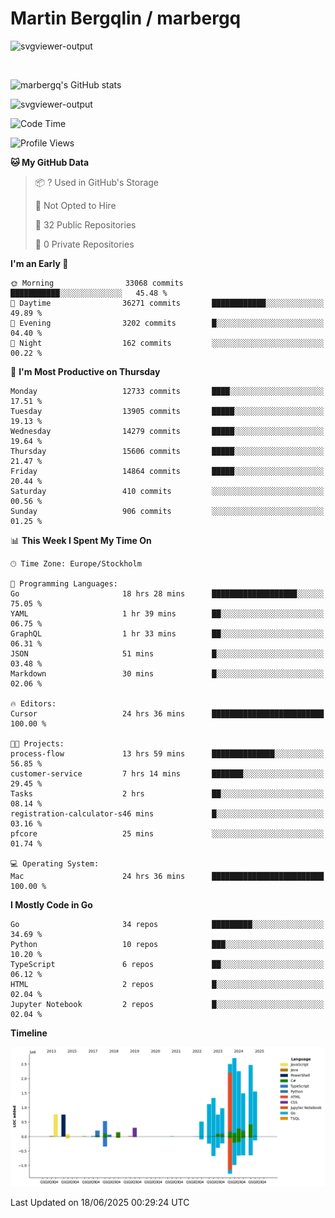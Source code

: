 # Martin Bergqlin / marbergq

![svgviewer-output](https://user-images.githubusercontent.com/2405410/206014777-22d41ecb-c24f-421d-b7d9-bba2cb5bb0de.svg)

<br>

<!--- [![Martin's Week](https://github-readme-stats.vercel.app/api/wakatime?username=marbergq&theme=dark)](https://github.com/anuraghazra/github-readme-stats) -->

![marbergq's GitHub stats](https://github-readme-stats.vercel.app/api?username=marbergq&count_private=true&show_icons=true)

![svgviewer-output](https://wakatime.com/badge/user/3f0a2069-6683-4e19-9a4a-7d21ea815067.svg)

<!--START_SECTION:waka-->
![Code Time](http://img.shields.io/badge/Code%20Time-5%2C177%20hrs%2052%20mins-blue)

![Profile Views](http://img.shields.io/badge/Profile%20Views-0-blue)

**🐱 My GitHub Data** 

> 📦 ? Used in GitHub's Storage 
 > 
> 🚫 Not Opted to Hire
 > 
> 📜 32 Public Repositories 
 > 
> 🔑 0 Private Repositories 
 > 
**I'm an Early 🐤** 

```text
🌞 Morning                33068 commits       ███████████░░░░░░░░░░░░░░   45.48 % 
🌆 Daytime                36271 commits       ████████████░░░░░░░░░░░░░   49.89 % 
🌃 Evening                3202 commits        █░░░░░░░░░░░░░░░░░░░░░░░░   04.40 % 
🌙 Night                  162 commits         ░░░░░░░░░░░░░░░░░░░░░░░░░   00.22 % 
```
📅 **I'm Most Productive on Thursday** 

```text
Monday                   12733 commits       ████░░░░░░░░░░░░░░░░░░░░░   17.51 % 
Tuesday                  13905 commits       █████░░░░░░░░░░░░░░░░░░░░   19.13 % 
Wednesday                14279 commits       █████░░░░░░░░░░░░░░░░░░░░   19.64 % 
Thursday                 15606 commits       █████░░░░░░░░░░░░░░░░░░░░   21.47 % 
Friday                   14864 commits       █████░░░░░░░░░░░░░░░░░░░░   20.44 % 
Saturday                 410 commits         ░░░░░░░░░░░░░░░░░░░░░░░░░   00.56 % 
Sunday                   906 commits         ░░░░░░░░░░░░░░░░░░░░░░░░░   01.25 % 
```


📊 **This Week I Spent My Time On** 

```text
🕑︎ Time Zone: Europe/Stockholm

💬 Programming Languages: 
Go                       18 hrs 28 mins      ███████████████████░░░░░░   75.05 % 
YAML                     1 hr 39 mins        ██░░░░░░░░░░░░░░░░░░░░░░░   06.75 % 
GraphQL                  1 hr 33 mins        ██░░░░░░░░░░░░░░░░░░░░░░░   06.31 % 
JSON                     51 mins             █░░░░░░░░░░░░░░░░░░░░░░░░   03.48 % 
Markdown                 30 mins             █░░░░░░░░░░░░░░░░░░░░░░░░   02.06 % 

🔥 Editors: 
Cursor                   24 hrs 36 mins      █████████████████████████   100.00 % 

🐱‍💻 Projects: 
process-flow             13 hrs 59 mins      ██████████████░░░░░░░░░░░   56.85 % 
customer-service         7 hrs 14 mins       ███████░░░░░░░░░░░░░░░░░░   29.45 % 
Tasks                    2 hrs               ██░░░░░░░░░░░░░░░░░░░░░░░   08.14 % 
registration-calculator-s46 mins             █░░░░░░░░░░░░░░░░░░░░░░░░   03.16 % 
pfcore                   25 mins             ░░░░░░░░░░░░░░░░░░░░░░░░░   01.74 % 

💻 Operating System: 
Mac                      24 hrs 36 mins      █████████████████████████   100.00 % 
```

**I Mostly Code in Go** 

```text
Go                       34 repos            █████████░░░░░░░░░░░░░░░░   34.69 % 
Python                   10 repos            ███░░░░░░░░░░░░░░░░░░░░░░   10.20 % 
TypeScript               6 repos             ██░░░░░░░░░░░░░░░░░░░░░░░   06.12 % 
HTML                     2 repos             █░░░░░░░░░░░░░░░░░░░░░░░░   02.04 % 
Jupyter Notebook         2 repos             █░░░░░░░░░░░░░░░░░░░░░░░░   02.04 % 
```



**Timeline**

![Lines of Code chart](https://raw.githubusercontent.com/marbergq/marbergq/main/assets/bar_graph.png)


 Last Updated on 18/06/2025 00:29:24 UTC
<!--END_SECTION:waka-->
